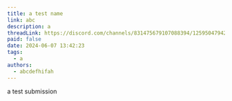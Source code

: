 ```yaml
---
title: a test name
link: abc
description: a
threadLink: https://discord.com/channels/831475679107088394/1259504794217746533
paid: false
date: 2024-06-07 13:42:23
tags:
  - a
authors:
  - abcdefhifah
---
```

a test submission